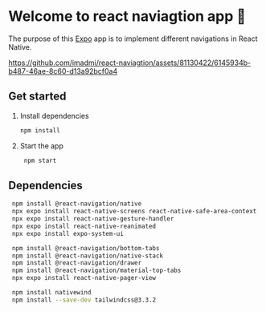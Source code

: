 # Welcome to react naviagtion app 👋

The purpose of this [Expo](https://expo.dev) app is to implement different navigations in React Native.





https://github.com/imadmi/react-naviagtion/assets/81130422/6145934b-b487-46ae-8c60-d13a92bcf0a4





## Get started

1. Install dependencies

   ```bash
   npm install
   ```

2. Start the app

   ```bash
    npm start
   ```

## Dependencies

  ```bash
   npm install @react-navigation/native
   npx expo install react-native-screens react-native-safe-area-context
   npx expo install react-native-gesture-handler
   npx expo install react-native-reanimated
   npx expo install expo-system-ui
 
   npm install @react-navigation/bottom-tabs
   npm install @react-navigation/native-stack
   npm install @react-navigation/drawer
   npm install @react-navigation/material-top-tabs
   npx expo install react-native-pager-view

   npm install nativewind
   npm install --save-dev tailwindcss@3.3.2

  ```
